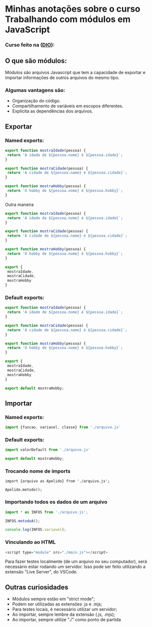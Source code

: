 # Minhas anotações sobre o curso Trabalhando com módulos em JavaScript 
### Curso feito na ([DIO](https://digitalinnovation.one/)):

## O que são módulos:

Módulos são arquivos Javascript que tem a capacidade de exportar e importar informações de outros arquivos do mesmo tipo.

### Algumas vantagens são:

- Organização do código.
- Compartilhamento de variáveis em escopos diferentes.
- Explicita as dependências dos arquivos.

## Exportar

### Named exports:
```js
export function mostraIdade(pessoa) {
 return 'A idade de ${pessoa.nome} é ${pessoa.idade}`;
}

export function mostraCidade(pessoa) {
 return 'A cidade de ${pessoa.nome} é ${pessoa.cidade}`;
}

export function mostraHobby(pessoa) {
 return 'O hobby de ${pessoa.nome} é ${pessoa.hobby}`;
}
```
Outra maneira

```js
export function mostraIdade(pessoa) {
 return 'A idade de ${pessoa.nome} é ${pessoa.idade}`;
}

export function mostraCidade(pessoa) {
 return 'A cidade de ${pessoa.nome} é ${pessoa.cidade}`;
}

export function mostraHobby(pessoa) {
 return 'O hobby de ${pessoa.nome} é ${pessoa.hobby}`;
}

export {
 mostraIdade,
 mostraCidade,
 mostraHobby
}
```
### Default exports:
```js
export function mostraIdade(pessoa) {
 return 'A idade de ${pessoa.nome} é ${pessoa.idade}`;
}

export function mostraCidade(pessoa) {
 return 'A cidade de ${pessoa.nome} é ${pessoa.cidade}`;
}

export function mostraHobby(pessoa) {
 return 'O hobby de ${pessoa.nome} é ${pessoa.hobby}`;
}

export {
 mostraIdade,
 mostraCidade,
 mostraHobby
}

export default mostraHobby;
```

## Importar

### Named exports:
```js
import {funcao, variavel, classe} from './arquivo.js'
```

### Default exports:
```js
import valorDefault from './arquivo.js'

export default mostraHobby;
```

### Trocando nome de imports
```
import {arquivo as Apelido} from './arquivo.js';

Apelido.metodo();
```

### Importando todos os dados de um arquivo
```js
import * as INFOS from './arquivo.js';

INFOS.metodoA();

console.log(INFOS.variavel);
```

### Vinculando ao HTML
```js
<script type="module" src="./main.js"></script>
```

Para fazer testes localmente (de um arquivo no seu computador), será necessário estar rodando um servidor. Isso pode ser feito utilizando a extensão "Live Server", do VSCode.

## Outras curiosidades

- Módulos sempre estão em "strict mode";
- Podem ser utilizadas as extensões .js e .mjs;
- Para testes locais, é necessário utilizar um servidor;
- Ao importar, sempre lembre da extensão (.js, .mjs);
- Ao importar, sempre utilize "./" como ponto de partida
